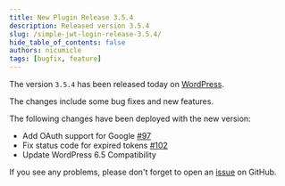 ```yaml
---
title: New Plugin Release 3.5.4
description: Released version 3.5.4
slug: /simple-jwt-login-release-3.5.4/
hide_table_of_contents: false
authors: nicumicle
tags: [bugfix, feature]
---
```


The version `3.5.4` has been released today on [WordPress](https://wordpress.org/plugins/simple-jwt-login).

The changes include some bug fixes and new features.
<!--truncate-->

The following changes have been deployed with the new version:
- Add OAuth support for Google [#97](https://github.com/nicumicle/simple-jwt-login/issues/97)
- Fix status code for expired tokens [#102](https://github.com/nicumicle/simple-jwt-login/issues/102)
- Update WordPress 6.5 Compatibility


If you see any problems, please don't forget to open an [issue](https://github.com/nicumicle/simple-jwt-login/issues) on GitHub. 




